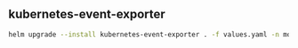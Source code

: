 ## kubernetes-event-exporter

```bash
helm upgrade --install kubernetes-event-exporter . -f values.yaml -n monitoring
```
